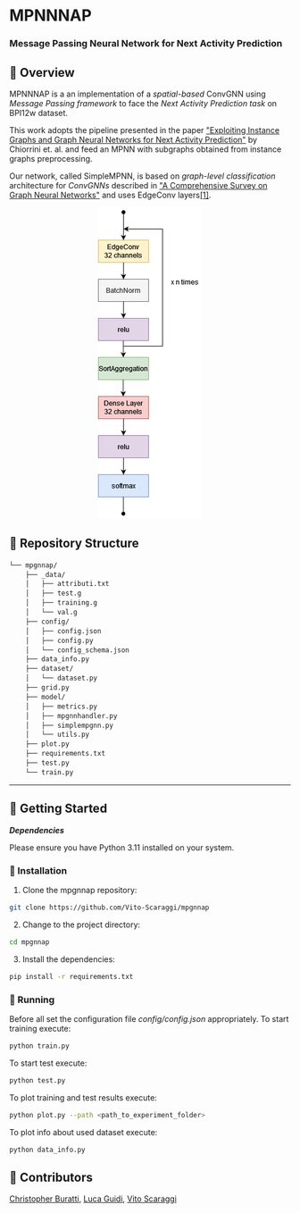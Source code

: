 # MPNNNAP
### Message Passing Neural Network for Next Activity Prediction

## 📍 Overview
MPNNNAP is a an implementation of a *spatial-based* ConvGNN  using *Message Passing framework* to face the *Next Activity Prediction task* on BPI12w dataset.

This work adopts the pipeline presented in the paper ["Exploiting Instance Graphs and Graph Neural Networks for Next Activity Prediction"](https://link.springer.com/chapter/10.1007/978-3-030-98581-3_9) by Chiorrini et. al. and feed an MPNN with subgraphs obtained from instance graphs preprocessing.

Our network, called SimpleMPNN, is based on *graph-level classification* architecture for *ConvGNNs* described in ["A Comprehensive Survey on Graph Neural Networks"](https://arxiv.org/abs/1901.00596) and uses EdgeConv layers[[1]](https://arxiv.org/abs/1801.07829).


<div style="text-align:center"><img src = "docs/arch.png"></div>

## 📂 Repository Structure

```sh
└── mpgnnap/
    ├── _data/
    │   ├── attributi.txt
    │   ├── test.g
    │   ├── training.g
    │   └── val.g
    ├── config/
    │   ├── config.json
    │   ├── config.py
    │   └── config_schema.json
    ├── data_info.py
    ├── dataset/
    │   └── dataset.py
    ├── grid.py
    ├── model/
    │   ├── metrics.py
    │   ├── mpgnnhandler.py
    │   ├── simplempgnn.py
    │   └── utils.py
    ├── plot.py
    ├── requirements.txt
    ├── test.py
    └── train.py

```
---

## 🚀 Getting Started

***Dependencies***

Please ensure you have Python 3.11 installed on your system.

### 🔧 Installation

1. Clone the mpgnnap repository:
```sh
git clone https://github.com/Vito-Scaraggi/mpgnnap
```

2. Change to the project directory:
```sh
cd mpgnnap
```

3. Install the dependencies:
```sh
pip install -r requirements.txt
```

### 🤖 Running

Before all set the configuration file *config/config.json* appropriately.
To start training execute:
```sh
python train.py
```
To start test execute:
```sh
python test.py
```
To plot training and test results execute:
```sh
python plot.py --path <path_to_experiment_folder>
```
To plot info about used dataset execute:
```sh
python data_info.py
```

## 👏 Contributors

[Christopher Buratti](https://github.com/christopherburatti), [Luca Guidi](https://github.com/LucaGuidi5), [Vito Scaraggi](https://github.com/Vito-Scaraggi)